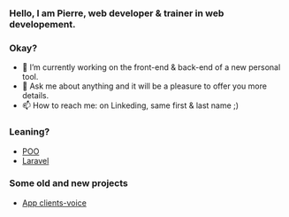 ### Hello, I am Pierre, web developer & trainer in web developement.

### Okay?
- 🔭 I’m currently working on the front-end & back-end of a new personal tool. 
- 💬 Ask me about anything and it will be a pleasure to offer you more details.
- 📫 How to reach me: on Linkeding, same first & last name ;)

### Leaning? 
- [POO](https://github.com/pierrenoel/POO-Briefing)
- [Laravel](https://github.com/pierrenoel/Laravel-Briefing)

### Some old and new projects
- [App clients-voice](https://github.com/pierrenoel/App-Clients-invoices)

